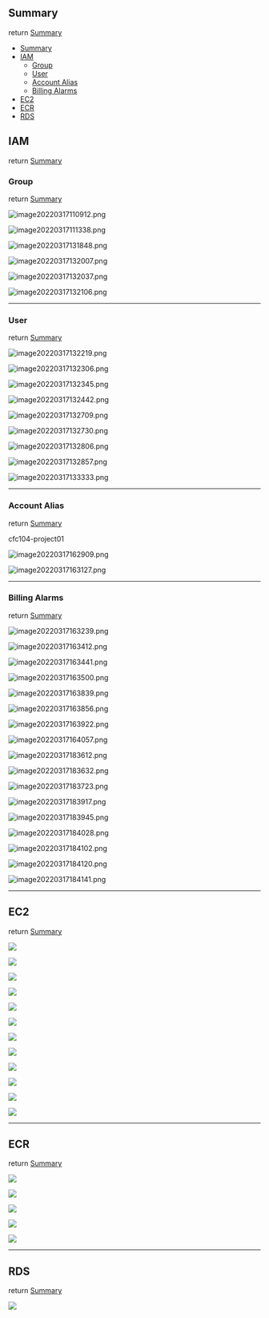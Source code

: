 




## Summary
return [Summary](#summary)

- [Summary](#summary)
- [IAM](#iam)
  - [Group](#group)
  - [User](#user)
  - [Account Alias](#account-alias)
  - [Billing Alarms](#billing-alarms)
- [EC2](#ec2)
- [ECR](#ecr)
- [RDS](#rds)




## IAM
return [Summary](#summary)

### Group
return [Summary](#summary)

![image20220317110912.png](./fig/image20220317110912.png)

![image20220317111338.png](./fig/image20220317111338.png)

![image20220317131848.png](./fig/image20220317131848.png)

![image20220317132007.png](./fig/image20220317132007.png)

![image20220317132037.png](./fig/image20220317132037.png)

![image20220317132106.png](./fig/image20220317132106.png)


-----

### User
return [Summary](#summary)

![image20220317132219.png](./fig/image20220317132219.png)

![image20220317132306.png](./fig/image20220317132306.png)

![image20220317132345.png](./fig/image20220317132345.png)

![image20220317132442.png](./fig/image20220317132442.png)

![image20220317132709.png](./fig/image20220317132709.png)

![image20220317132730.png](./fig/image20220317132730.png)

![image20220317132806.png](./fig/image20220317132806.png)

![image20220317132857.png](./fig/image20220317132857.png)

![image20220317133333.png](./fig/image20220317133333.png)

-----
### Account Alias
return [Summary](#summary)

cfc104-project01


![image20220317162909.png](./fig/image20220317162909.png)

![image20220317163127.png](./fig/image20220317163127.png)


-----

### Billing Alarms
return [Summary](#summary)

![image20220317163239.png](./fig/image20220317163239.png)

![image20220317163412.png](./fig/image20220317163412.png)

![image20220317163441.png](./fig/image20220317163441.png)

![image20220317163500.png](./fig/image20220317163500.png)

![image20220317163839.png](./fig/image20220317163839.png)

![image20220317163856.png](./fig/image20220317163856.png)

![image20220317163922.png](./fig/image20220317163922.png)

![image20220317164057.png](./fig/image20220317164057.png)

![image20220317183612.png](./fig/image20220317183612.png)

![image20220317183632.png](./fig/image20220317183632.png)

![image20220317183723.png](./fig/image20220317183723.png)

![image20220317183917.png](./fig/image20220317183917.png)

![image20220317183945.png](./fig/image20220317183945.png)

![image20220317184028.png](./fig/image20220317184028.png)

![image20220317184102.png](./fig/image20220317184102.png)

![image20220317184120.png](./fig/image20220317184120.png)

![image20220317184141.png](./fig/image20220317184141.png)


-----


## EC2
return [Summary](#summary)

![](fig/image20220319082743.png)

![](fig/20220320151315.png)

![](fig/20220320151332.png)

![](fig/20220320151400.png)

![](fig/20220320151420.png)

![](fig/20220320151728.png)

![](fig/20220320151804.png)

![](fig/20220320151912.png)

![](fig/20220320152014.png)

![](fig/20220320152507.png)

![](fig/20220320152550.png)

![](fig/20220320152646.png)




-----

## ECR
return [Summary](#summary)

![](fig/20220323090557.png)

![](fig/20220323194523.png)

![](fig/20220323194628.png)

![](fig/20220323194944.png)

![](fig/20220323195010.png)


-----

## RDS
return [Summary](#summary)

![](fig/20220323200947.png)















